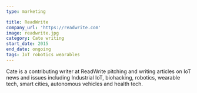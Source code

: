 ```yaml
---
type: marketing

title: ReadWrite
company_url: 'https://readwrite.com'
image: readwrite.jpg
category: Cate writing
start_date: 2015
end_date: ongoing
tags: IoT robotics wearables
---
```


Cate is a contributing writer at ReadWrite pitching and writing articles on IoT news and issues including Industrial IoT, biohacking, robotics, wearable tech, smart cities, autonomous vehicles and health tech.
